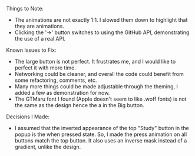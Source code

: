 Things to Note:
- The animations are not exactly 1:1. I slowed them down to highlight that they are animations.
- Clicking the '->' button switches to using the GitHub API, demonstrating the use of a real API.

Known Issues to Fix:
- The large button is not perfect. It frustrates me, and I would like to perfect it with more time.
- Networking could be cleaner, and overall the code could benefit from some refactoring, comments, etc.
- Many more things could be made adjustable through the theming, I added a few as demonstration for now.
- The GTMaru font I found (Apple doesn't seem to like .woff fonts) is not the same as the design hence the a in the Big button.

Decisions I Made:
- I assumed that the inverted appearance of the top "Study" button in the popup is the when pressed state. So, I made the press animation on all buttons match the top button. It also uses an inverse mask instead of a gradient, unlike the design.
